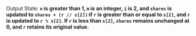Output State: **`n` is greater than 1, `m` is an integer, `i` is 2, and `shares` is updated to `shares + (r // s[2])` if `r` is greater than or equal to `s[2]`, and `r` is updated to `r % s[2]`. If `r` is less than `s[2]`, `shares` remains unchanged at 0, and `r` retains its original value.**